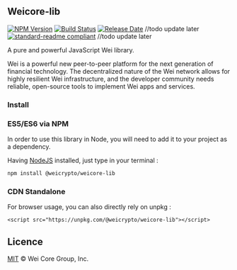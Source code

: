 ## Weicore-lib

[![NPM Version](https://img.shields.io/npm/v/@weicrypto/weicore-lib)](https://www.npmjs.com/package/@weicrypto/weicore-lib)
[![Build Status](https://github.com/weicrypto/weicore-lib/actions/workflows/test_and_release.yml/badge.svg)](https://github.com/weicrypto/weicore-lib/actions/workflows/test_and_release.yml)
[![Release Date](https://img.shields.io/github/release-date/weicrypto/weicore-lib)](https://github.com/weicrypto/weicore-lib/releases/latest) //todo update later
[![standard-readme compliant](https://img.shields.io/badge/readme%20style-standard-brightgreen)](https://github.com/RichardLitt/standard-readme) //todo update later

A pure and powerful JavaScript Wei library.

Wei is a powerful new peer-to-peer platform for the next generation of financial technology. The decentralized nature of the Wei network allows for highly resilient Wei infrastructure, and the developer community needs reliable, open-source tools to implement Wei apps and services.

### Install

### ES5/ES6 via NPM

In order to use this library in Node, you will need to add it to your project as a dependency.

Having [NodeJS](https://nodejs.org/) installed, just type in your terminal :

```sh
npm install @weicrypto/weicore-lib
```

### CDN Standalone

For browser usage, you can also directly rely on unpkg :

```
<script src="https://unpkg.com/@weicrypto/weicore-lib"></script>
```

## Licence

[MIT](https://github.com/weicrypto/weicore-lib/blob/master/LICENCE.md) © Wei Core Group, Inc.
